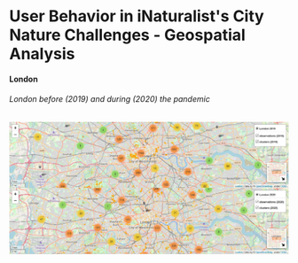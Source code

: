 # User Behavior in iNaturalist's City Nature Challenges - Geospatial Analysis 



#### London 

###### London before (2019) and during (2020) the pandemic

[![london_dualmap](images/london_dual.PNG)](https://albrecht-mariz.github.io/interactive_maps/map_london_osm_dualmap.html)


